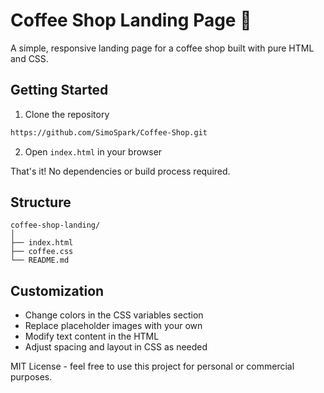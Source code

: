 # Coffee Shop Landing Page 🍵

A simple, responsive landing page for a coffee shop built with pure HTML and CSS.



## Getting Started

1. Clone the repository
```bash
https://github.com/SimoSpark/Coffee-Shop.git
```

2. Open `index.html` in your browser

That's it! No dependencies or build process required.

## Structure

```
coffee-shop-landing/
│
├── index.html
├── coffee.css
└── README.md
```

## Customization

* Change colors in the CSS variables section
* Replace placeholder images with your own
* Modify text content in the HTML
* Adjust spacing and layout in CSS as needed



MIT License - feel free to use this project for personal or commercial purposes.


